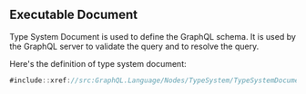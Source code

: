 ## Executable Document

Type System Document is used to define the GraphQL schema. It is used by the
GraphQL server to validate the query and to resolve the query.

Here's the definition of type system document:

```csharp
#include::xref://src:GraphQL.Language/Nodes/TypeSystem/TypeSystemDocument.cs
```